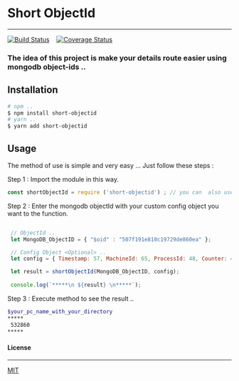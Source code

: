 # Short ObjectId
---

[![Build Status][travis-img]][travis-url] &nbsp;&nbsp;
[![Coverage Status][coverage-img]][coverage-url] &nbsp;&nbsp;

### The idea of this project is make your details route easier using mongodb object-ids ..


## Installation

```bash
# npm ..
$ npm install short-objectid
# yarn ..
$ yarn add short-objectid
```


## Usage

The method of use is simple and very easy ... Just follow these steps :

Step 1 : Import the module in this way.

```javascript
const shortObjectId = require ('short-objectid') ; // you can  also use destucture way .. 
```

Step 2 : Enter the mongodb objectId with your custom config object you want to the function.

```javascript

 // ObjectId ..  
 let MongoDB_ObjectID = { "$oid" : "507f191e810c19729de860ea" }; 

 // Config Object <Optional> .. 
 let config = { Timestamp: 57, MachineId: 65, ProcessId: 48, Counter: 47 }; 

 let result = shortObjectId(MongoDB_ObjectID, config);
 
 console.log(`*****\n ${result} \n*****`);
```
Step 3 : Execute method to see the result ..
```bash
$your_pc_name_with_your_directory
*****
 532860
*****
```


#### License
---
[MIT](LICENSE)



[travis-img]: https://travis-ci.org/3imed-jaberi/Short-ObjectId.svg?branch=master
[travis-url]: https://travis-ci.org/3imed-jaberi/Short-ObjectId
[coverage-img]: https://coveralls.io/repos/github/3imed-jaberi/Short-ObjectId/badge.svg?branch=master
[coverage-url]: https://coveralls.io/github/3imed-jaberi/Short-ObjectId?branch=master